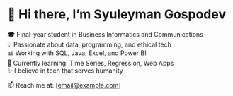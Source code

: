 # 👋 Hi there, I’m Syuleyman Gospodev

🎓 Final-year student in Business Informatics and Communications  
💡 Passionate about data, programming, and ethical tech  
📊 Working with SQL, Java, Excel, and Power BI  
📌 Currently learning: Time Series, Regression, Web Apps  
✨ I believe in tech that serves humanity

📫 Reach me at: [email@example.com]

